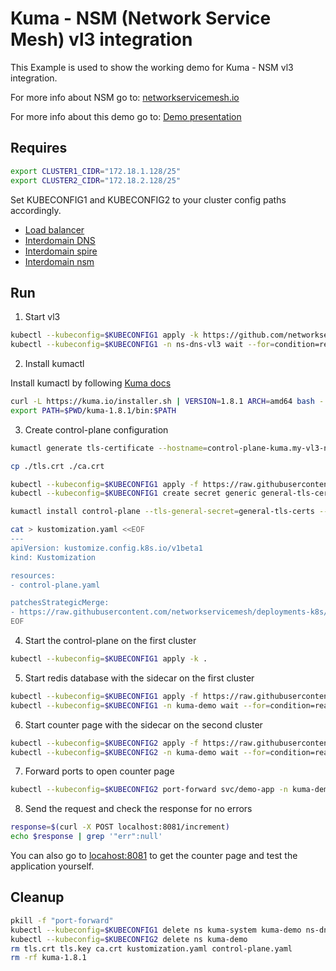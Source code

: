 # Kuma - NSM (Network Service Mesh) vl3 integration 

This Example is used to show the working demo for Kuma - NSM vl3 integration.

For more info about NSM go to: [networkservicemesh.io](https://networkservicemesh.io/)

For more info about this demo go to: [Demo presentation](https://docs.google.com/presentation/d/12aiunkKqPLOe1R0o_QUdkuZM4LPGhN0g9AwJ1vuFpOo/edit?usp=sharing)

## Requires

```bash
export CLUSTER1_CIDR="172.18.1.128/25" 
export CLUSTER2_CIDR="172.18.2.128/25"
```

Set KUBECONFIG1 and KUBECONFIG2 to your cluster config paths accordingly.
- [Load balancer](https://github.com/networkservicemesh/deployments-k8s/tree/release/v1.6.0/examples/interdomain/loadbalancer)
- [Interdomain DNS](https://github.com/networkservicemesh/deployments-k8s/tree/release/v1.6.0/examples/interdomain/dns)
- [Interdomain spire](https://github.com/networkservicemesh/deployments-k8s/tree/release/v1.6.0/examples/interdomain/spire)
- [Interdomain nsm](https://github.com/networkservicemesh/deployments-k8s/tree/release/v1.6.0/examples/interdomain/nsm)

## Run
1. Start vl3
```bash
kubectl --kubeconfig=$KUBECONFIG1 apply -k https://github.com/networkservicemesh/deployments-k8s/examples/interdomain/nsm_kuma_universal_vl3/vl3-dns?ref=v1.6.0
kubectl --kubeconfig=$KUBECONFIG1 -n ns-dns-vl3 wait --for=condition=ready --timeout=2m pod -l app=vl3-ipam
```

2. Install kumactl

Install kumactl by following [Kuma docs](https://kuma.io/docs/1.7.x/installation/kubernetes/)
```bash
curl -L https://kuma.io/installer.sh | VERSION=1.8.1 ARCH=amd64 bash -
export PATH=$PWD/kuma-1.8.1/bin:$PATH
```

3. Create control-plane configuration
```bash
kumactl generate tls-certificate --hostname=control-plane-kuma.my-vl3-network --hostname=kuma-control-plane.kuma-system.svc --type=server --key-file=./tls.key --cert-file=./tls.crt
```
```bash
cp ./tls.crt ./ca.crt
```
```bash
kubectl --kubeconfig=$KUBECONFIG1 apply -f https://raw.githubusercontent.com/networkservicemesh/deployments-k8s/v1.6.0/examples/interdomain/nsm_kuma_universal_vl3/namespace.yaml
kubectl --kubeconfig=$KUBECONFIG1 create secret generic general-tls-certs --namespace=kuma-system --from-file=./tls.key --from-file=./tls.crt --from-file=./ca.crt
```
```bash
kumactl install control-plane --tls-general-secret=general-tls-certs --tls-general-ca-bundle=$(cat ./ca.crt | base64) > control-plane.yaml
```
```bash
cat > kustomization.yaml <<EOF
---
apiVersion: kustomize.config.k8s.io/v1beta1
kind: Kustomization

resources:
- control-plane.yaml

patchesStrategicMerge:
- https://raw.githubusercontent.com/networkservicemesh/deployments-k8s/v1.6.0/examples/interdomain/nsm_kuma_universal_vl3/patch-control-plane.yaml
EOF
```

4. Start the control-plane on the first cluster
```bash
kubectl --kubeconfig=$KUBECONFIG1 apply -k .
```

5. Start redis database with the sidecar on the first cluster
```bash
kubectl --kubeconfig=$KUBECONFIG1 apply -f https://raw.githubusercontent.com/networkservicemesh/deployments-k8s/v1.6.0/examples/interdomain/nsm_kuma_universal_vl3/demo-redis.yaml
kubectl --kubeconfig=$KUBECONFIG1 -n kuma-demo wait --for=condition=ready --timeout=3m pod -l app=redis
```

6. Start counter page with the sidecar on the second cluster
```bash
kubectl --kubeconfig=$KUBECONFIG2 apply -f https://raw.githubusercontent.com/networkservicemesh/deployments-k8s/v1.6.0/examples/interdomain/nsm_kuma_universal_vl3/demo-app.yaml
kubectl --kubeconfig=$KUBECONFIG2 -n kuma-demo wait --for=condition=ready --timeout=3m pod -l app=demo-app
```

7. Forward ports to open counter page
```bash
kubectl --kubeconfig=$KUBECONFIG2 port-forward svc/demo-app -n kuma-demo 8081:5000 &
```

8. Send the request and check the response for no errors
```bash
response=$(curl -X POST localhost:8081/increment)
echo $response | grep '"err":null'
```

You can also go to [locahost:8081](https://localhost:8081) to get the counter page and test the application yourself.

## Cleanup
```bash
pkill -f "port-forward"
kubectl --kubeconfig=$KUBECONFIG1 delete ns kuma-system kuma-demo ns-dns-vl3
kubectl --kubeconfig=$KUBECONFIG2 delete ns kuma-demo
rm tls.crt tls.key ca.crt kustomization.yaml control-plane.yaml
rm -rf kuma-1.8.1
```
